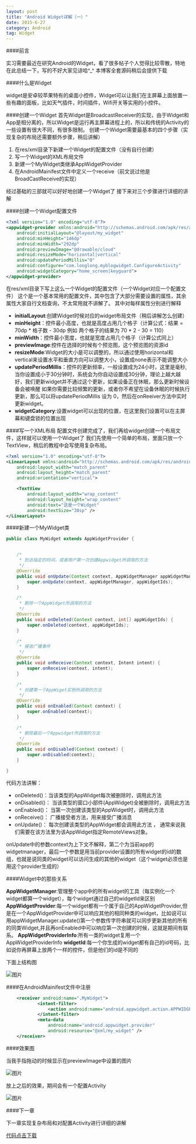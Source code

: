 ```yaml
---
layout: post
title: "Android Widget详解（一）"
date: 2015-6-27
category: Android
tag: Widget
---
```


####前言

实习需要最近在研究Android的Widget，看了很多帖子个人觉得比较零散，特地在此总结一下，写的不好大家见谅哈^_^
本博客全套源码稍后会提供下载

####什么是Widget

widget是安卓较苹果特有的桌面小控件，Widget可以让我们在主屏幕上面放置一些有趣的面板，比如天气插件，时间插件，Wifi开关等实用的小控件。

####创建一个Widget
首先Widget是BroadcastReceiver的实现，由于Widget和App是相分离的，所以Widget是运行再主屏幕进程上的，所以和传统的Activity的一些设置有很大不同，有很多限制。
创建一个Widget需要最基本的四个步骤（实现复杂的布局还需要额外步骤，稍后讲解）

1. 在res/xml目录下新建一个Widget的配置文件（没有自行创建）
2. 写一个Widget的XML布局文件
3. 新建一个MyWidget类继承AppWidgetProvider
4. 在AndroidMainifest文件中定义一个receive（前文说过他是BroadCastReceive的实现）

经过基础的三部就可以好好地创建一个Widget了
接下来对三个步骤进行详细的讲解

####创建一个Widget配置文件

```xml
<?xml version="1.0" encoding="utf-8"?>
<appwidget-provider xmlns:android="http://schemas.android.com/apk/res/android"
    android:initialLayout="@layout/my_widget"
    android:minHeight="146dp"
    android:minWidth="292dp"
    android:previewImage="@drawable/cloud"
    android:resizeMode="horizontal|vertical"
    android:updatePeriodMillis="0"
    android:configure="com.longlong.myblogwidget.ConfigureActivity"
    android:widgetCategory="home_screen|keyguard">
</appwidget-provider>
```
在res/xml目录下写上这么一个Widget的配置文件（一个Widget对应一个配置文件）
这个是一个基本常用的配置文件，其中包含了大部分需要设置的属性，其余属性大家自行文档查询，不太常用就不讲解了。
其中对每样属性分别进行解释
- **initialLayout**:创建Widget时候对应的widget布局文件（稍后讲解怎么创建）
- **minHeight**：控件最小高度，也就是高度占用几个格子（计算公式：结果 = 70dp * 格子数 - 30dp 例如 两个格子的结果为 70 * 2 - 30 = 110）
- **minWidth**：控件最小宽度，也就是宽度占用几个格子（计算公式同上）
- **previewImage**:控件在选择的时候有个预览图，这个预览图的资源id
- **resizeMode**:Widget的大小是可以调整的，所以通过使用horizontal和vertical来设置水平和垂直方向可以调整大小，设置成none表示不能调整大小
- **updatePeriodMillis**：控件的更新频率，一般设置成为24小时，这里是毫秒,当你设置成小于30分钟时，系统会为你自动设置成30分钟，理论上越大越好，我们更新widget并不通过这个更新，如果设备正在休眠，那么更新时候设备会被唤醒
如果你需要比较频繁的更新，或者你不希望在设备休眠的时候执行更新，那么可以将updatePeriodMillis 设为 0，然后在onReeiver方法中实时更新widget。
- **widgetCategory**:设置widget可以出现的位置，在这里我们设置可以在主屏幕和键盘锁的位置出现

####写一个XML布局
配置文件创建完成了，我们再给widget创建一个布局文件，这样就可以使用一个Widget了
我们先使用一个简单的布局，里面只放一个TextView，稍后的教程中会写使用复杂布局。

```xml
<?xml version="1.0" encoding="utf-8"?>
<LinearLayout xmlns:android="http://schemas.android.com/apk/res/android"
    android:layout_width="match_parent"
    android:layout_height="match_parent"
    android:orientation="vertical">

    <TextView
        android:layout_width="wrap_content"
        android:layout_height="wrap_content"
        android:text="这是一个Widget"
        android:textSize="30sp" />
</LinearLayout>
```

####新建一个MyWidget类

```java
public class MyWidget extends AppWidgetProvider {


    /*
     * 到达指定的时间，或者用户第一次创建Appwidget所调用的方法
     */
    @Override
    public void onUpdate(Context context, AppWidgetManager appWidgetManager, int[] appWidgetIds) {
        super.onUpdate(context, appWidgetManager, appWidgetIds);
    }

    /*
     * 删除一个AppWidget所调用的方法
     */
    @Override
    public void onDeleted(Context context, int[] appWidgetIds) {
        super.onDeleted(context, appWidgetIds);
    }

    /*
     * 接收广播事件
     */
    @Override
    public void onReceive(Context context, Intent intent) {
        super.onReceive(context, intent);
    }

    /*
     * 创建第一个AppWiget实例所调用的方法
     */
    @Override
    public void onEnabled(Context context) {
        super.onEnabled(context);
    }

    /*
     * 删除最后一个Appwidget所调用的方法
     */
    @Override
    public void onDisabled(Context context) {
        super.onDisabled(context);
    }

}
```

代码方法讲解：

- onDeleted()：当该类型的AppWidget每次被删除时，调用此方法
- onDisabled()： 当该类型的窗口小部件(AppWidget)全被删除时，调用此方法
- onEnabled()： 当第一次创建该类型的AppWidget时，调用此方法
- onReceive()： 广播接受者方法，用来接受广播消息
- onUpdate()： 每次创建该类型的AppWidget都会调用此方法 ， 通常来说我们需要在该方法里为该AppWidget指定RemoteViews对象。

onUpdate中的参数context为上下文不解释，第二个为当前app的widgetmanager，最后一个参数是用当前provider设置的所有widget的id的数组，也就是说同类的widget可以访问生成的其他的widget（这个widget必须也是用这个provider生成的）

####Widget中的那些关系

**AppWidgetManager**:管理整个app中的所有widget的工具（每实例化一个widget都算一个widget），每个widget通过自己的widgetId来区别
**AppWidgetProvider**:每一个widget都有一个属于自己的AppWidgetProvider,但是在一个AppWidgetProvider中可以响应其他的相同种类的widget，比如说可以用appWidgetManager.update()第一个参数传字符串就可以同步更新其他的所有的同类Widget,并且再onEnabled中可以响应第一次创建的时候，这就是期间有联系。
**AppWidgetProviderInfo**:所有一类的widget复用一个AppWidgetProviderInfo
**widgetId**:每一个你生成的widget都有自己的id号码，比如说你再屏幕上放两个一样的控件，但是他们的id是不同的

下面上结构图

![图片](/img/2015-6-27/jiegou.png)

####在AndroidMainifest文件中注册

```xml
    <receiver android:name=".MyWidget">
            <intent-filter>
                <action android:name="android.appwidget.action.APPWIDGET_UPDATE" />
            </intent-filter>
            <meta-data
                android:name="android.appwidget.provider"
                android:resource="@xml/my_widget" />
    </receiver>
```

####效果图

当我手指拖动的时候显示在previewImage中设置的图片

![图片](/img/2015-6-27/xiaoguo1.png)

放上之后的效果，期间会有一个配置Activity

![图片](/img/2015-6-27/xiaoguo2.png)

####下一章

下一章实现复杂布局和对配置Activity进行详细的讲解

[代码点击下载](https://github.com/smallSohoSolo/smallSohoSolo.github.io/blob/master/code/MyBlogWidget_One.zip?raw=true)